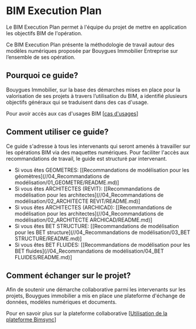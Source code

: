 # BIM Execution Plan

Le BIM Execution Plan permet à l'équipe du projet de mettre en application les objectifs BIM de l'opération.

Ce BIM Execution Plan présente la méthodologie de travail autour des modèles numériques proposée par Bouygues Immobilier Entreprise sur l’ensemble de ses opération.

## Pourquoi ce guide?

Bouygues Immobilier, sur la base des démarches mises en place pour la valorisation de ses projets à travers l’utilisation du BIM, a identifié plusieurs objectifs généraux qui se traduisent dans des cas d'usage.

Pour avoir accès aux cas d'usages BIM \[[cas d'usages](//03_CasUsages/README.md)\]

## Comment utiliser ce guide?

Ce guide s'adresse à tous les intervenants qui seront amenés à travailler sur les opérations BIM via des maquettes numériques. Pour faciliter l'accès aux recommandations de travail, le guide est structuré par intervenant.

* Si vous êtes GEOMETRES: \[[Recommandations de modélisation pour les géomètres](//04_Recommandations de modélisation/01_GEOMETRE/README.md)\]
* Si vous êtes ARCHITECTES \(REVIT\): \[[Recommandations de modélisation pour les architectes](//04_Recommandations de modélisation/02_ARCHITECTE REVIT/README.md)\]
* Si vous êtes ARCHITECTES \(ARCHICAD\): \[[Recommandations de modélisation pour les architectes](//04_Recommandations de modélisation/02_ARCHITECTE ARCHICAD/README.md)\]
* Si vous êtes BET STRUCTURE: \[[Recommandations de modélisation pour les BET structure](//04_Recommandations de modélisation/03_BET STRUCTURE/README.md)\]
* Si vous êtes BET FLUIDES: \[[Recommandations de modélisation pour les BET fluides](//04_Recommandations de modélisation/04_BET FLUIDES/README.md)\]

## Comment échanger sur le projet?

Afin de soutenir une démarche collaborative parmi les intervenants sur les projets, Bouygues immobilier a mis en place une plateforme d'échange de données, modèles numériques et documents.

Pour en savoir plus sur la plateforme collaborative \[[Utilisation de la plateforme Bimsync](//02_PlateformeBIM/README.md)\]

